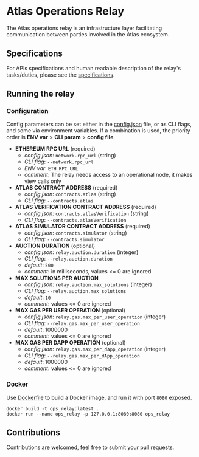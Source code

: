 # Atlas Operations Relay

The Atlas operations relay is an infrastructure layer facilitating communication between parties involved in the Atlas ecosystem.

## Specifications

For APIs specifications and human readable description of the relay's tasks/duties, please see the [specifications](https://github.com/FastLane-Labs/atlas-operations-relay/tree/main/specs).

## Running the relay

### Configuration

Config parameters can be set either in the [config.json](https://github.com/FastLane-Labs/atlas-operations-relay/blob/main/config.json) file, or as CLI flags, and some via environment variables.
If a combination is used, the priority order is **ENV var** > **CLI param** > **config file**.

- **ETHEREUM RPC URL** (required)
    - *config.json*:  `network.rpc_url` (string)
    - *CLI flag*:     `--network.rpc_url`
    - *ENV var*:      `ETH_RPC_URL`
    - *comment*:      The relay needs access to an operational node, it makes view calls only
- **ATLAS CONTRACT ADDRESS** (required)
    - *config.json*:  `contracts.atlas` (string)
    - *CLI flag*:     `--contracts.atlas`
- **ATLAS VERIFICATION CONTRACT ADDRESS** (required)
    - *config.json*:  `contracts.atlasVerification` (string)
    - *CLI flag*:     `--contracts.atlasVerification`
- **ATLAS SIMULATOR CONTRACT ADDRESS** (required)
    - *config.json*:  `contracts.simulator` (string)
    - *CLI flag*:     `--contracts.simulator`
- **AUCTION DURATION** (optional)
    - *config.json*:  `relay.auction.duration` (integer)
    - *CLI flag*:     `--relay.auction.duration`
    - *default*:      `500`
    - *comment*:      in milliseconds, values <= 0 are ignored
- **MAX SOLUTIONS PER AUCTION**
    - *config.json*:  `relay.auction.max_solutions` (integer)
    - *CLI flag*:     `--relay.auction.max_solutions`
    - *default*:      `10`
    - *comment*:      values <= 0 are ignored
- **MAX GAS PER USER OPERATION** (optional)
    - *config.json*:  `relay.gas.max_per_user_operation` (integer)
    - *CLI flag*:     `--relay.gas.max_per_user_operation`
    - *default*:      1000000
    - *comment*:      values <= 0 are ignored
- **MAX GAS PER DAPP OPERATION** (optional)
    - *config.json*:  `relay.gas.max_per_dApp_operation` (integer)
    - *CLI flag*:     `--relay.gas.max_per_dApp_operation`
    - *default*:      1000000
    - *comment*:      values <= 0 are ignored

### Docker

Use [Dockerfile](https://github.com/FastLane-Labs/atlas-operations-relay/blob/main/Dockerfile) to build a Docker image, and run it with port `8080` exposed.
```
docker build -t ops_relay:latest .
docker run --name ops_relay -p 127.0.0.1:8080:8080 ops_relay
```

## Contributions

Contributions are welcomed, feel free to submit your pull requests.